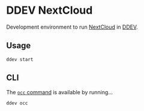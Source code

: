 # DDEV NextCloud

Development environment to run [NextCloud](https://nextcloud.com/) in [DDEV](https://ddev.com/).

## Usage

```
ddev start
```

## CLI

The [`occ` command](https://docs.nextcloud.com/server/28/admin_manual/configuration_server/occ_command.html) is available by running...

```
ddev occ
```